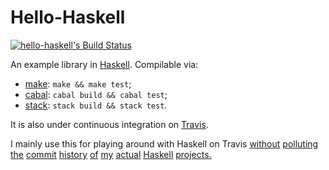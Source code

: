Hello-Haskell
=============

[![hello-haskell's Build Status][build-status]][build-log]

An example library in [Haskell].  Compilable via:

* [make]: `make && make test`;
* [cabal]: `cabal build && cabal test`;
* [stack]: `stack build && stack test`.

It is also under continuous integration on [Travis].

I mainly use this for playing around with Haskell on Travis
  [without](https://github.com/rudymatela/leancheck/commit/e7f7dcc771ef76a72d287d013e6cd49178295811)
[polluting](https://github.com/rudymatela/leancheck/commit/d0ab594d0eb58e6bb9cb151e5130de6ca2528a67)
      [the](https://github.com/rudymatela/leancheck/commit/8948df094831a5b4b0e64a21fcc4dcf67bb4d375)
   [commit](https://github.com/rudymatela/leancheck/commit/c7f32facdf1dd0e380ac2e56d1540ffeab421b72)
  [history](https://github.com/rudymatela/leancheck/commit/22d6f9ed59d09ec214d907b6000db777661dab5b)
       [of](https://github.com/rudymatela/leancheck/commit/51c3a996f9d7ae0dedcd9068db37fb5dc0ddfac7)
       [my](https://github.com/rudymatela/leancheck/commit/c246f35cbc3a9bb95ef7bbaf81d06352aae9a9c6)
   [actual](https://github.com/rudymatela/leancheck/commit/3838894ed833b3054dbec213a3332686a5e018b7)
  [Haskell](https://github.com/rudymatela/fitspec/commit/e2cca999684bbcb52843f7b7716a6d85c8f5ee73)
[projects.](https://github.com/rudymatela/speculate/commit/56161fde03aea4a0d20c11eb4cee2cffa718ffd0)

[build-status]: https://travis-ci.org/rudymatela/hello-haskell.svg?branch=master
[build-log]:    https://travis-ci.org/rudymatela/hello-haskell

[haskell]: https://www.haskell.org/
[make]:    https://www.gnu.org/software/make/
[cabal]:   https://www.haskell.org/cabal/
[stack]:   https://www.haskellstack.org/
[travis]:  https://travis-ci.org/
